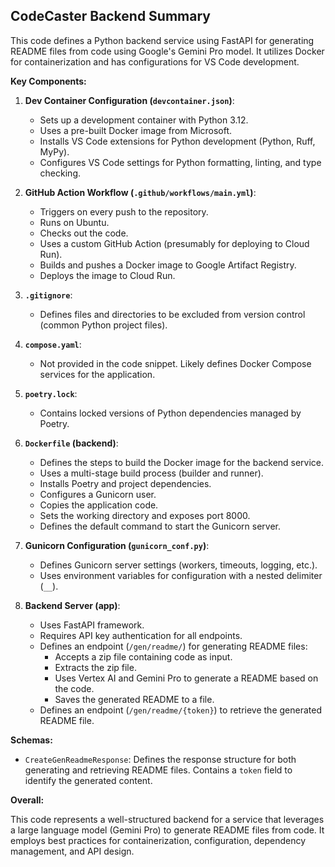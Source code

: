 ## CodeCaster Backend Summary

This code defines a Python backend service using FastAPI for generating README files from code using Google's Gemini Pro model. It utilizes Docker for containerization and has configurations for VS Code development.

**Key Components:**

1. **Dev Container Configuration (`devcontainer.json`)**:
   - Sets up a development container with Python 3.12.
   - Uses a pre-built Docker image from Microsoft.
   - Installs VS Code extensions for Python development (Python, Ruff, MyPy).
   - Configures VS Code settings for Python formatting, linting, and type checking.

2. **GitHub Action Workflow (`.github/workflows/main.yml`)**:
   - Triggers on every push to the repository.
   - Runs on Ubuntu.
   - Checks out the code.
   - Uses a custom GitHub Action (presumably for deploying to Cloud Run).
   - Builds and pushes a Docker image to Google Artifact Registry.
   - Deploys the image to Cloud Run.

3. **`.gitignore`**:
   - Defines files and directories to be excluded from version control (common Python project files).

4. **`compose.yaml`**:
   - Not provided in the code snippet. Likely defines Docker Compose services for the application.

5. **`poetry.lock`**:
   - Contains locked versions of Python dependencies managed by Poetry.

6. **`Dockerfile` (backend)**:
   - Defines the steps to build the Docker image for the backend service.
   - Uses a multi-stage build process (builder and runner).
   - Installs Poetry and project dependencies.
   - Configures a Gunicorn user.
   - Copies the application code.
   - Sets the working directory and exposes port 8000.
   - Defines the default command to start the Gunicorn server.

7. **Gunicorn Configuration (`gunicorn_conf.py`)**:
   - Defines Gunicorn server settings (workers, timeouts, logging, etc.).
   - Uses environment variables for configuration with a nested delimiter (`__`).

8. **Backend Server (app)**:
   - Uses FastAPI framework.
   - Requires API key authentication for all endpoints.
   - Defines an endpoint (`/gen/readme/`) for generating README files:
     - Accepts a zip file containing code as input.
     - Extracts the zip file.
     - Uses Vertex AI and Gemini Pro to generate a README based on the code.
     - Saves the generated README to a file.
   - Defines an endpoint (`/gen/readme/{token}`) to retrieve the generated README file.

**Schemas:**

- `CreateGenReadmeResponse`: Defines the response structure for both generating and retrieving README files. Contains a `token` field to identify the generated content.

**Overall:**

This code represents a well-structured backend for a service that leverages a large language model (Gemini Pro) to generate README files from code. It employs best practices for containerization, configuration, dependency management, and API design.